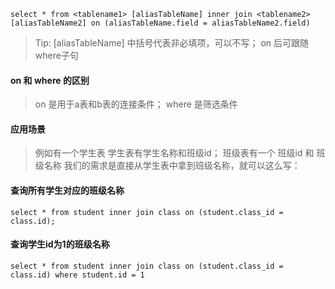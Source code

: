 ```
select * from <tablename1> [aliasTableName] inner join <tablename2> [aliasTableName2] on (aliasTableName.field = aliasTableName2.field) 
```

> Tip: [aliasTableName] 中括号代表非必填项，可以不写； on 后可跟随 where子句

#### on 和 where 的区别

> on 是用于a表和b表的连接条件； where 是筛选条件

#### 应用场景

> 例如有一个学生表 学生表有学生名称和班级id； 班级表有一个 班级id 和 班级名称 我们的需求是直接从学生表中拿到班级名称，就可以这么写：

#### 查询所有学生对应的班级名称

```
select * from student inner join class on (student.class_id = class.id);
```

#### 查询学生id为1的班级名称

```
select * from student inner join class on (student.class_id = class.id) where student.id = 1
```
